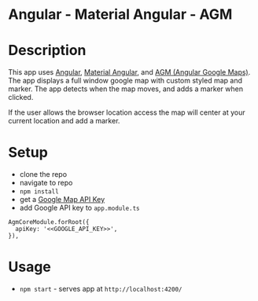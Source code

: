 # Angular - Material Angular - AGM

# Description
This app uses [Angular](https://angular.io/), [Material Angular](https://material.angular.io), and [AGM (Angular Google Maps)](https://angular-maps.com). The app displays a full window google map with custom styled map and marker. The app detects when the map moves, and adds a marker when clicked.

If the user allows the browser location access the map will center at your current location and add a marker.

# Setup
- clone the repo
- navigate to repo
- `npm install`
- get a [Google Map API Key](https://developers.google.com/maps/documentation/javascript/get-api-key)
- add Google API key to `app.module.ts`
```
AgmCoreModule.forRoot({
  apiKey: '<<GOOGLE_API_KEY>>',
}),
```


# Usage
- `npm start` - serves app at `http://localhost:4200/`

